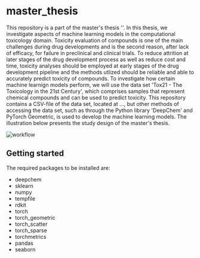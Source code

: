 # master_thesis



This repository is a part of the master's thesis ''. In this thesis, we investigate aspects of machine learning models in the computational toxicology domain. Toxicity evaluation of compounds is one of the main challenges during drug developments and is the second reason, after lack of efficacy, for failure in preclinical and clinical trials. To reduce attrition at later stages of the drug development process as well as reduce cost and time, toxicity analyses should be employed at early stages of the drug development pipeline and the methods utlized should be reliable and able to accurately predict toxicity of compounds. To investigate how certain machine learnign models perform, we will use the data set 'Tox21 - The Toxicology in the 21st Century', which comprises samples that represent chemical compounds and can be used to predict toxicity. This repository contains a CSV-file of the data set, located at ..., but other methods of accessing the data set, such as through the Python library 'DeepChem' and PyTorch Geometric, is used to develop the machine learning models. The illustration below presents the study design of the master's thesis.



![workflow](https://user-images.githubusercontent.com/62059573/202899885-7ac6b7b3-6791-423f-a312-0f9bd9b7a3f3.png)


## Getting started

The required packages to be installed are:
* deepchem
* sklearn
* numpy
* tempfile
* rdkit
* torch
* torch_geometric
* torch_scatter
* torch_sparse
* torchmetrics
* pandas
* seaborn
